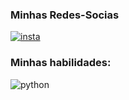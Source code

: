 ### Minhas Redes-Socias
[![insta](
https://img.shields.io/badge/Instagram-E4405F?style=for-the-badge&logo=instagram&logoColor=white
)](https://www.instagram.com/kaua_bren?igshid=OGQ5ZDc2ODk2ZA%3D%3D&utm_source=qr)





### Minhas habilidades:

![python](https://img.shields.io/badge/Python-3776AB?style=for-the-badge&logo=python&logoColor=white)

